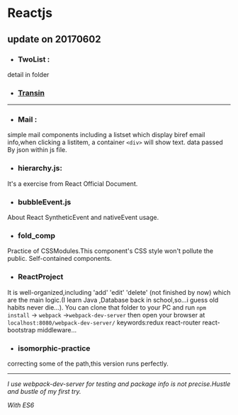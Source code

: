 # Reactjs

## update on 20170602

* ### TwoList :
detail in folder 

* ### [Transin]()
[Transin]:https://annabellghost.github.io/20170603.html

----

* ### Mail :
simple mail components including a listset which display biref email info,when clicking a listitem,
a container `<div>` will show text. data passed By json within js file.

* ### hierarchy.js:
It's a exercise from React Official Document.

* ### bubbleEvent.js
About React SyntheticEvent and nativeEvent usage.

* ### fold_comp
Practice of CSSModules.This component's CSS style won't pollute the public.
Self-contained components.

* ### ReactProject
It is well-organized,including 'add' 'edit' 'delete' (not finished by now) which are the main logic.(I learn Java ,Database back in school,so...i guess old habits never die...).
You can clone that folder to your PC and run  `npm install` -> `webpack`
->`webpack-dev-server` then open your browser at 
`localhost:8080/webpack-dev-server/`
keywords:redux react-router react-bootstrap middleware...

* ### isomorphic-practice
correcting some of the path,this version runs perfectly.


***
*I use webpack-dev-server for testing and package info is not precise.Hustle and bustle of my first try.*  

*With ES6*


